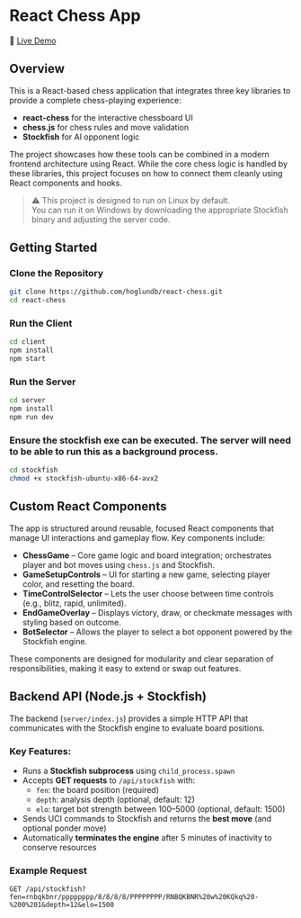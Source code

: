 # React Chess App

🚀 [Live Demo](https://brianhoglundportfolio.com)

## Overview  
This is a React-based chess application that integrates three key libraries to provide a complete chess-playing experience:

- **react-chess** for the interactive chessboard UI  
- **chess.js** for chess rules and move validation  
- **Stockfish** for AI opponent logic

The project showcases how these tools can be combined in a modern frontend architecture using React. While the core chess logic is handled by these libraries, this project focuses on how to connect them cleanly using React components and hooks.

> ⚠️ This project is designed to run on Linux by default.  
> You can run it on Windows by downloading the appropriate Stockfish binary and adjusting the server code.

## Getting Started  

### Clone the Repository

```bash
git clone https://github.com/hoglundb/react-chess.git
cd react-chess
```

### Run the Client
``` bash
cd client
npm install
npm start
```

### Run the Server
``` bash
cd server
npm install
npm run dev
```

### Ensure the stockfish exe can be executed. The server will need to be able to run this as a background process.
``` bash
cd stockfish
chmod +x stockfish-ubuntu-x86-64-avx2
```


## Custom React Components

The app is structured around reusable, focused React components that manage UI interactions and gameplay flow. Key components include:

- **ChessGame** – Core game logic and board integration; orchestrates player and bot moves using `chess.js` and Stockfish.
- **GameSetupControls** – UI for starting a new game, selecting player color, and resetting the board.
- **TimeControlSelector** – Lets the user choose between time controls (e.g., blitz, rapid, unlimited).
- **EndGameOverlay** – Displays victory, draw, or checkmate messages with styling based on outcome.
- **BotSelector** – Allows the player to select a bot opponent powered by the Stockfish engine.

These components are designed for modularity and clear separation of responsibilities, making it easy to extend or swap out features.

## Backend API (Node.js + Stockfish)

The backend (`server/index.js`) provides a simple HTTP API that communicates with the Stockfish engine to evaluate board positions.

### Key Features:
- Runs a **Stockfish subprocess** using `child_process.spawn`
- Accepts **GET requests** to `/api/stockfish` with:
  - `fen`: the board position (required)
  - `depth`: analysis depth (optional, default: 12)
  - `elo`: target bot strength between 100–5000 (optional, default: 1500)
- Sends UCI commands to Stockfish and returns the **best move** (and optional ponder move)
- Automatically **terminates the engine** after 5 minutes of inactivity to conserve resources

### Example Request

```http
GET /api/stockfish?fen=rnbqkbnr/pppppppp/8/8/8/8/PPPPPPPP/RNBQKBNR%20w%20KQkq%20-%200%201&depth=12&elo=1500

